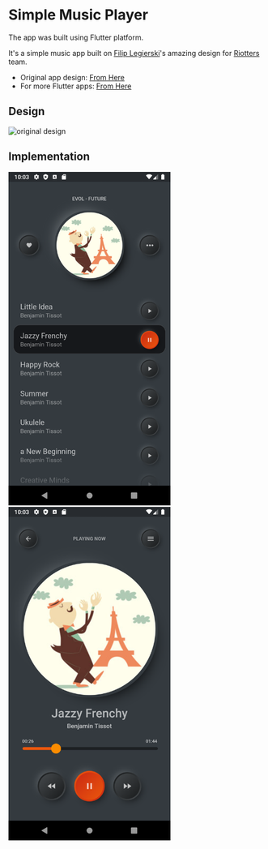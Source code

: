# Simple Music Player
The app was built using Flutter platform.

It's a simple music app built on [Filip Legierski](https://dribbble.com/kedavra "Filip Legierski")'s amazing design for [Riotters](https://dribbble.com/riotters) team.

- Original app design: [From Here](https://dribbble.com/shots/9338617-Simple-Music-Player "App Design")
- For more Flutter apps: [From Here](https://github.com/AhmedAbouelkher "profile")

## Design

![original design](https://cdn.dribbble.com/users/1615730/screenshots/9338617/media/51112759db8509332c3bac5e490bb1a3.png "original design")

## Implementation
<img src="screenshots/1.png" width="320" alt="Home Screen">  <img src="screenshots/2.png" width="320" alt="Player Screen">
